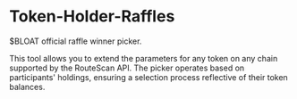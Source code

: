# Token-Holder-Raffles

$BLOAT official raffle winner picker.

This tool allows you to extend the parameters for any token on any chain supported by the RouteScan API. The picker operates based on participants' holdings, ensuring a selection process reflective of their token balances.
